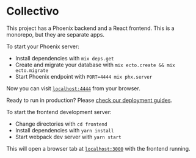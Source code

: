 # Collectivo

This project has a Phoenix backend and a React frontend. This is a monorepo,
but they are separate apps.

To start your Phoenix server:

  * Install dependencies with `mix deps.get`
  * Create and migrate your database with `mix ecto.create && mix ecto.migrate`
  * Start Phoenix endpoint with `PORT=4444 mix phx.server`

Now you can visit [`localhost:4444`](http://localhost:4444) from your browser.

Ready to run in production? Please [check our deployment guides](http://www.phoenixframework.org/docs/deployment).

To start the frontend development server:

  * Change directories with `cd frontend`
  * Install dependencies with `yarn install`
  * Start webpack dev server with `yarn start`

This will open a browser tab at [`localhost:3000`](http://localhost:3000)
with the frontend running.
